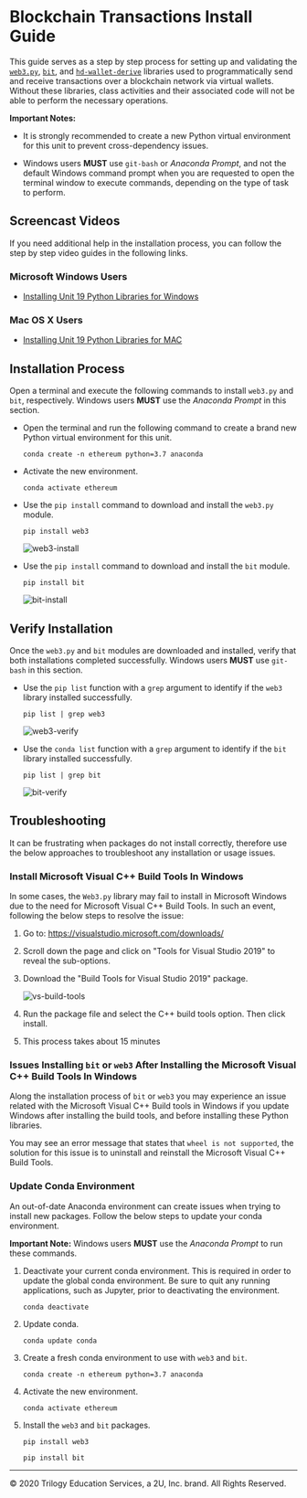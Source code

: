 # Blockchain Transactions Install Guide

This guide serves as a step by step process for setting up and validating the [`web3.py`](https://web3py.readthedocs.io/en/stable/), [`bit`](https://ofek.dev/bit/), and [`hd-wallet-derive`](https://github.com/dan-da/hd-wallet-derive  ) libraries used to programmatically send and receive transactions over a blockchain network via virtual wallets. Without these libraries, class activities and their associated code will not be able to perform the necessary operations.

**Important Notes:**

* It is strongly recommended to create a new Python virtual environment for this unit to prevent cross-dependency issues.

* Windows users **MUST** use `git-bash` or _Anaconda Prompt_, and not the default Windows command prompt when you are requested to open the terminal window to execute commands, depending on the type of task to perform.

## Screencast Videos

If you need additional help in the installation process, you can follow the step by step video guides in the following links.

### Microsoft Windows Users

* [Installing Unit 19 Python Libraries for Windows](https://youtu.be/C6hXsiaaR8M)

### Mac OS X Users

* [Installing Unit 19 Python Libraries for MAC](https://youtu.be/ZQc86Yc18ME)

## Installation Process

Open a terminal and execute the following commands to install `web3.py` and `bit`, respectively. Windows users **MUST** use the _Anaconda Prompt_ in this section.

* Open the terminal and run the following command to create a brand new Python virtual environment for this unit.

  ```shell
  conda create -n ethereum python=3.7 anaconda
  ```

* Activate the new environment.

  ```shell
  conda activate ethereum
  ```

* Use the `pip install` command to download and install the `web3.py` module.

  ```shell
  pip install web3
  ```

  ![web3-install](Images/web3-install.png)

* Use the `pip install` command to download and install the `bit` module.

  ```shell
  pip install bit
  ```

  ![bit-install](Images/bit-install.png)

## Verify Installation

Once the `web3.py` and `bit` modules are downloaded and installed, verify that both installations completed successfully. Windows users **MUST** use `git-bash` in this section.

* Use the `pip list` function with a `grep` argument to identify if the `web3` library installed successfully.

  ```shell
  pip list | grep web3
  ```

  ![web3-verify](Images/web3-verify.png)

* Use the `conda list` function with a `grep` argument to identify if the `bit` library installed successfully.

  ```shell
  pip list | grep bit
  ```

  ![bit-verify](Images/bit-verify.png)

## Troubleshooting

It can be frustrating when packages do not install correctly, therefore use the below approaches to troubleshoot any installation or usage issues.

### Install Microsoft Visual C++ Build Tools In Windows

In some cases, the `Web3.py` library may fail to install in Microsoft Windows due to the need for Microsoft Visual C++ Build Tools. In such an event, following the below steps to resolve the issue:

1. Go to: https://visualstudio.microsoft.com/downloads/

2. Scroll down the page and click on "Tools for Visual Studio 2019" to reveal the sub-options.

3. Download the "Build Tools for Visual Studio 2019" package.

    ![vs-build-tools](Images/vs-build-tools.png)

4. Run the package file and select the C++ build tools option. Then click install.

5. This process takes about 15 minutes

### Issues Installing `bit` or `web3` After Installing the Microsoft Visual C++ Build Tools In Windows

Along the installation process of `bit` or `web3` you may experience an issue related with the Microsoft Visual C++ Build tools in Windows if you update Windows after installing the build tools, and before installing these Python libraries.

You may see an error message that states that `wheel is not supported`, the solution for this issue is to uninstall and reinstall the Microsoft Visual C++ Build Tools.

### Update Conda Environment

An out-of-date Anaconda environment can create issues when trying to install new packages. Follow the below steps to update your conda environment.

**Important Note:** Windows users **MUST** use the _Anaconda Prompt_ to run these commands.

1. Deactivate your current conda environment. This is required in order to update the global conda environment. Be sure to quit any running applications, such as Jupyter, prior to deactivating the environment.

    ```shell
    conda deactivate
    ```

2. Update conda.

    ```shell
    conda update conda
    ```

3. Create a fresh conda environment to use with `web3` and `bit`.

    ```shell
    conda create -n ethereum python=3.7 anaconda
    ```

4. Activate the new environment.

    ```shell
    conda activate ethereum
    ```

5. Install the `web3` and `bit` packages.

    ```shell
    pip install web3
    ```

    ```shell
    pip install bit
    ```

---

© 2020 Trilogy Education Services, a 2U, Inc. brand. All Rights Reserved.
